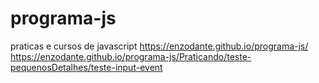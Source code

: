 # programa-js
 praticas e cursos de javascript
https://enzodante.github.io/programa-js/<br>
https://enzodante.github.io/programa-js/Praticando/teste-pequenosDetalhes/teste-input-event
